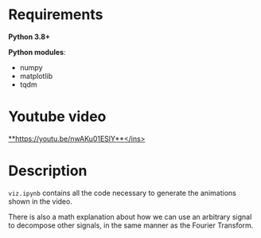 # Requirements

**Python 3.8+**

**Python modules**:
- numpy
- matplotlib
- tqdm

# Youtube video

<ins>**https://youtu.be/nwAKu01ESlY**</ins>

# Description
`viz.ipynb` contains all the code necessary to generate the animations shown in the video.

There is also a math explanation about how we can use an arbitrary signal to decompose other signals, in the same manner as the Fourier Transform.

